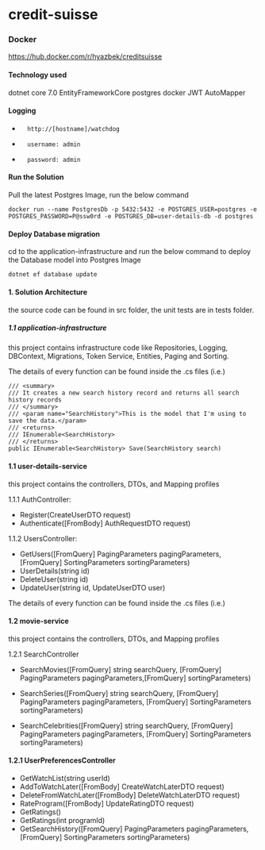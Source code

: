 # credit-suisse

### Docker
https://hub.docker.com/r/hyazbek/creditsuisse

#### Technology used
dotnet core 7.0
EntityFrameworkCore
postgres
docker
JWT
AutoMapper

#### Logging
-       http://[hostname]/watchdog
-       username: admin
-       password: admin

#### Run the Solution
Pull the latest Postgres Image, run the below command
```
docker run --name PostgresDb -p 5432:5432 -e POSTGRES_USER=postgres -e POSTGRES_PASSWORD=P@ssw0rd -e POSTGRES_DB=user-details-db -d postgres
```

#### Deploy Database migration
cd to the application-infrastructure and run the below command to deploy the Database model into Postgres Image
```
dotnet ef database update
```

#### 1. Solution Architecture
the source code can be found in src folder, the unit tests are in tests folder.

##### 1.1   application-infrastructure
this project contains infrastructure code like Repositories, Logging, DBContext, Migrations, Token Service, Entities, Paging and Sorting.

The details of every function can be found inside the .cs files (i.e.)
```
/// <summary>
/// It creates a new search history record and returns all search history records
/// </summary>
/// <param name="SearchHistory">This is the model that I'm using to save the data.</param>
/// <returns>
/// IEnumerable<SearchHistory>
/// </returns>
public IEnumerable<SearchHistory> Save(SearchHistory search)
```
#### 1.1    user-details-service
this project contains the controllers, DTOs, and Mapping profiles

1.1.1   AuthController:
-   Register(CreateUserDTO request)
-   Authenticate([FromBody] AuthRequestDTO request)

1.1.2   UsersController: 
-   GetUsers([FromQuery] PagingParameters pagingParameters,
        [FromQuery] SortingParameters sortingParameters)
-   UserDetails(string id)
-   DeleteUser(string id)
-   UpdateUser(string id, UpdateUserDTO user)

The details of every function can be found inside the .cs files (i.e.)

#### 1.2    movie-service
this project contains the controllers, DTOs, and Mapping profiles

1.2.1   SearchController
-   SearchMovies([FromQuery] string searchQuery, [FromQuery] PagingParameters pagingParameters,[FromQuery]  sortingParameters)

-    SearchSeries([FromQuery] string searchQuery, [FromQuery] PagingParameters pagingParameters, [FromQuery] SortingParameters sortingParameters)

-   SearchCelebrities([FromQuery] string searchQuery, [FromQuery] PagingParameters pagingParameters, [FromQuery] SortingParameters sortingParameters)

#### 1.2.1   UserPreferencesController
-   GetWatchList(string userId)
-   AddToWatchLater([FromBody] CreateWatchLaterDTO request)
-   DeleteFromWatchLater([FromBody] DeleteWatchLaterDTO request)
-   RateProgram([FromBody] UpdateRatingDTO request)
-   GetRatings()
-   GetRatings(int programId)
-   GetSearchHistory([FromQuery] PagingParameters pagingParameters, [FromQuery] SortingParameters sortingParameters)
